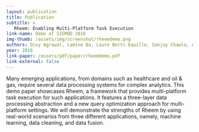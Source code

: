 ```yaml
---
layout: publication
title: Publication
subtitle: >
   Rheem: Enabling Multi-Platform Task Execution
link-name: Demo at SIGMOD 2016
img-thumb: /assets/img/screenshot/rheemdemo.png
authors: Divy Agrawal, Lamine Ba, Laure Berti-Equille, Sanjay Chawla, Ahmed Elmagarmid, Hossam Hammady, Yasser Idris, Zoi Kaoudi, Zuhair Khayyat, Sebastian Kruse, Mourad Ouzzani, Paolo Papotti, Jorge-Arnulfo Quiané-Ruiz, Nan Tang and Mohammed J. Zaki
year: 2016
link-paper: /assets/pdf/paper/rheemdemo.pdf
link-external: false
---
```


Many emerging applications, from domains such as healthcare and oil &amp; gas, require several data processing systems for complex analytics. This demo paper showcases Rheem, a framework that provides multi-platform task execution for such applications. It features a three-layer data processing abstraction and a new query optimization approach for multi-platform settings. We will demonstrate the strengths of Rheem by using real-world scenarios from three different applications, namely, machine learning, data cleaning, and data fusion.
